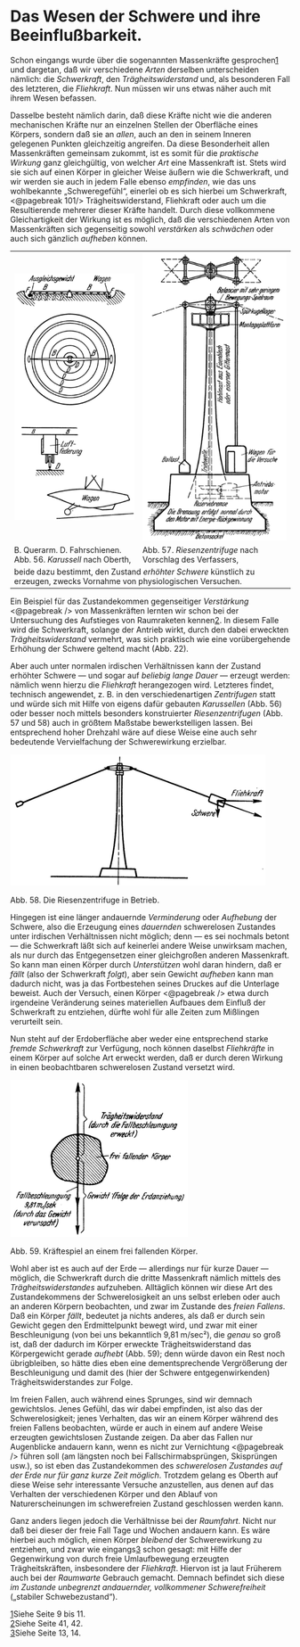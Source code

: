 Das Wesen der Schwere und ihre Beeinflußbarkeit.
===============================================

Schon eingangs wurde über die sogenannten Massenkräfte gesprochen<a class="refnote" id="rn1" href="#fn1">1</a>
und dargetan, daß wir verschiedene *Arten* derselben
unterscheiden nämlich: die *Schwerkraft*, den *Trägheitswiderstand*
und, als besonderen Fall des letzteren, die *Fliehkraft*.
Nun müssen wir uns etwas näher auch mit ihrem Wesen befassen.

Dasselbe besteht nämlich darin, daß diese Kräfte nicht wie die
anderen mechanischen Kräfte nur an einzelnen Stellen der Oberfläche
eines Körpers, sondern daß sie an *allen*, auch an den in
seinem Inneren gelegenen Punkten gleichzeitig angreifen. Da diese
Besonderheit allen Massenkräften gemeinsam zukommt, ist es somit
für die *praktische Wirkung* ganz gleichgültig, von welcher
*Art* eine Massenkraft ist. Stets wird sie sich auf einen Körper
in gleicher Weise äußern wie die Schwerkraft, und wir werden
sie auch in jedem Falle ebenso *empfinden*, wie das uns wohlbekannte
„Schweregefühl“, einerlei ob es sich hierbei um Schwerkraft,
<@pagebreak 101/> Trägheitswiderstand, Fliehkraft oder auch um die Resultierende
mehrerer dieser Kräfte handelt. Durch diese vollkommene
Gleichartigkeit der Wirkung ist es möglich, daß die verschiedenen
Arten von Massenkräften sich gegenseitig sowohl *verstärken* als
*schwächen* oder auch sich gänzlich *aufheben* können.

<table class="image">
	<tr>
		<td align="center"><img alt="Karussell nach Oberth" src="abb56.png"/></td>
		<td align="center"><img alt="Riesenzentrifuge nach Vorschlag des Verfassers" src="abb57.png"/></td></tr>
	<tr>
		<td>B. Querarm. D. Fahrschienen.<br/>Abb. 56. <em>Karussell</em> nach Oberth,</td>
		<td>Abb. 57. <em>Riesenzentrifuge</em> nach Vorschlag des Verfassers,</td></tr>
	<tr><td colspan="2">beide dazu bestimmt, den Zustand <em>erhöhter Schwere</em>
		künstlich zu erzeugen, zwecks Vornahme von physiologischen Versuchen.</td></tr>
</table>

Ein Beispiel für das Zustandekommen gegenseitiger *Verstärkung*
<@pagebreak /> von Massenkräften lernten wir schon bei der Untersuchung
des Aufstieges von Raumraketen kennen<a class="refnote" id="rn2" href="#fn2">2</a>.
In diesem Falle wird die Schwerkraft, solange der Antrieb wirkt, durch den dabei
erweckten *Trägheitswiderstand* vermehrt, was sich praktisch wie
eine vorübergehende Erhöhung der Schwere geltend macht (Abb. 22).

Aber auch unter normalen irdischen Verhältnissen kann der Zustand
erhöhter Schwere — und sogar auf *beliebig lange Dauer* — erzeugt
werden: nämlich wenn hierzu die *Fliehkraft* herangezogen
wird. Letzteres findet, technisch angewendet, z. B. in den
verschiedenartigen *Zentrifugen* statt und würde sich mit Hilfe von
eigens dafür gebauten *Karussellen* (Abb. 56) oder besser noch
mittels besonders konstruierter *Riesenzentrifugen* (Abb. 57 und 58)
auch in größtem Maßstabe bewerkstelligen lassen. Bei entsprechend
hoher Drehzahl wäre auf diese Weise
eine auch sehr bedeutende Vervielfachung der Schwerewirkung
erzielbar.

<div class="image left"><img alt="Riesenzentrifuge in Betrieb" src="abb58.png"/>
<p>Abb. 58. Die Riesenzentrifuge in Betrieb.</p></div>

Hingegen ist eine länger andauernde *Verminderung* oder
*Aufhebung* der Schwere, also die Erzeugung eines *dauernden*
schwerelosen Zustandes unter irdischen Verhältnissen nicht möglich;
denn — es sei nochmals betont — die Schwerkraft läßt sich
auf keinerlei andere Weise unwirksam machen, als nur durch das
Entgegensetzen einer gleichgroßen anderen Massenkraft. So kann
man einen Körper durch *Unterstützen* wohl daran hindern, daß
er *fällt* (also der Schwerkraft *folgt*), aber sein Gewicht *aufheben*
kann man dadurch nicht, was ja das Fortbestehen seines
Druckes auf die Unterlage beweist. Auch der Versuch, einen Körper
<@pagebreak /> etwa durch irgendeine Veränderung seines materiellen Aufbaues
dem Einfluß der Schwerkraft zu entziehen, dürfte wohl für
alle Zeiten zum Mißlingen verurteilt sein.

Nun steht auf der Erdoberfläche aber weder eine entsprechend
starke *fremde Schwerkraft* zur Verfügung, noch können daselbst
*Fliehkräfte* in einem Körper auf solche Art erweckt werden,
daß er durch deren Wirkung in einen beobachtbaren schwerelosen
Zustand versetzt wird.

<div class="image right"><img alt="Kräftespiel an einem frei fallenden Körper" src="abb59.png"/>
<p>Abb. 59. Kräftespiel an einem frei fallenden Körper.</p></div>

Wohl aber ist es auch auf der Erde — allerdings nur für kurze
Dauer — möglich, die Schwerkraft durch die dritte Massenkraft
nämlich mittels des *Trägheitswiderstandes* aufzuheben.
Alltäglich können wir diese Art des Zustandekommens der
Schwerelosigkeit an uns selbst erleben oder auch an anderen
Körpern beobachten, und zwar im Zustande des *freien Fallens*.
Daß ein Körper *fällt*, bedeutet ja nichts anderes, als
daß er durch sein Gewicht gegen den Erdmittelpunkt bewegt
wird, und zwar mit einer Beschleunigung (von bei uns bekanntlich 9,81 m/sec²)‚ die *genau*
so groß ist, daß der dadurch im Körper erweckte Trägheitswiderstand
das Körpergewicht gerade *aufhebt* (Abb. 59); denn würde
davon ein Rest noch übrigbleiben, so hätte dies eben eine dementsprechende
Vergrößerung der Beschleunigung und damit des (hier
der Schwere entgegenwirkenden) Trägheitswiderstandes zur Folge.

Im freien Fallen, auch während eines Sprunges, sind wir demnach
gewichtslos. Jenes Gefühl, das wir dabei empfinden, ist also das der
Schwerelosigkeit; jenes Verhalten, das wir an einem Körper während
des freien Fallens beobachten, würde er auch in einem auf andere
Weise erzeugten gewichtslosen Zustande zeigen. Da aber das Fallen
nur Augenblicke andauern kann, wenn es nicht zur Vernichtung
<@pagebreak /> führen soll (am längsten noch bei Fallschirmabsprüngen, Skisprüngen
usw.), so ist eben das Zustandekommen des *schwerelosen Zustandes
auf der Erde nur für ganz kurze Zeit möglich*.
Trotzdem gelang es Oberth auf diese Weise sehr interessante Versuche
anzustellen, aus denen auf das Verhalten der verschiedenen
Körper und den Ablauf von Naturerscheinungen im schwerefreien
Zustand geschlossen werden kann.

Ganz anders liegen jedoch die Verhältnisse bei der *Raumfahrt*.
Nicht nur daß bei dieser der freie Fall Tage und Wochen andauern
kann. Es wäre hierbei auch möglich, einen Körper *bleibend*
der Schwerewirkung zu entziehen, und zwar wie eingangs<a class="refnote" id="rn3" href="#fn3">3</a>
schon gesagt: mit Hilfe der Gegenwirkung von durch freie Umlaufbewegung
erzeugten Trägheitskräften, insbesondere der *Fliehkraft*.
Hiervon ist ja laut Früherem auch bei der *Raumwarte*
Gebrauch gemacht. Demnach befindet sich diese *im Zustande
unbegrenzt andauernder, vollkommener Schwerefreiheit*
(„stabiler Schwebezustand“).

<div class="footnote" id="fn1"><a href="#rn1">1</a>Siehe Seite 9 bis 11.</div>

<div class="footnote" id="fn2"><a href="#rn2">2</a>Siehe Seite 41, 42.</div>

<div class="footnote" id="fn3"><a href="#rn3">3</a>Siehe Seite 13, 14.</div>


